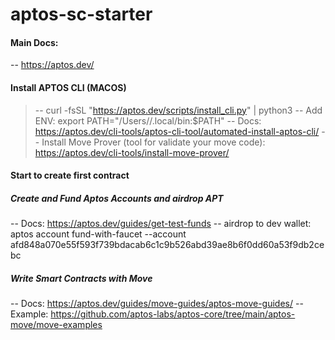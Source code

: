 # aptos-sc-starter
#### Main Docs:
-- https://aptos.dev/
#### Install APTOS CLI (MACOS)
>-- curl -fsSL "https://aptos.dev/scripts/install_cli.py" | python3
-- Add ENV: export PATH="/Users/<username>/.local/bin:$PATH"
-- Docs: https://aptos.dev/cli-tools/aptos-cli-tool/automated-install-aptos-cli/
-- Install Move Prover (tool for validate your move code): https://aptos.dev/cli-tools/install-move-prover/
#### Start to create first contract

##### Create and Fund Aptos Accounts and airdrop APT
-- Docs: https://aptos.dev/guides/get-test-funds
-- airdrop to dev wallet: aptos account fund-with-faucet --account afd848a070e55f593f739bdacab6c1c9b526abd39ae8b6f0dd60a53f9db2cebc
##### Write Smart Contracts with Move
-- Docs: https://aptos.dev/guides/move-guides/aptos-move-guides/
-- Example: https://github.com/aptos-labs/aptos-core/tree/main/aptos-move/move-examples